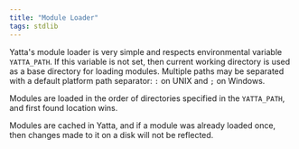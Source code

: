 ```yaml
---
title: "Module Loader"
tags: stdlib
---
```


Yatta's module loader is very simple and respects environmental variable `YATTA_PATH`. If this variable is not set, then current working directory is used as a base directory for loading modules. Multiple paths may be separated with a default platform path separator: `:` on UNIX and `;` on Windows.

Modules are loaded in the order of directories specified in the `YATTA_PATH`, and first found location wins.

Modules are cached in Yatta, and if a module was already loaded once, then changes made to it on a disk will not be reflected.
